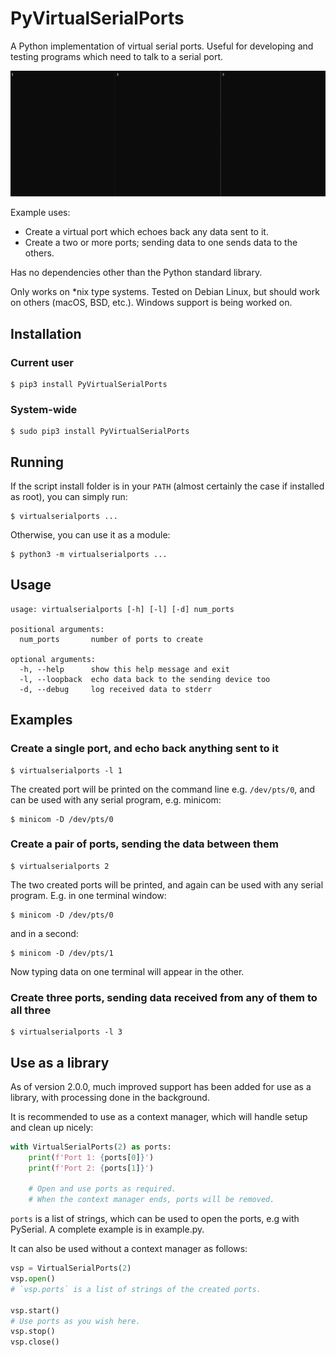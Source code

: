 # PyVirtualSerialPorts

A Python implementation of virtual serial ports. Useful for developing and 
testing programs which need to talk to a serial port.

[![Demo](https://github.com/ezramorris/PyVirtualSerialPorts/blob/main/demo.gif)](https://github.com/ezramorris/PyVirtualSerialPorts/blob/main/demo.gif)

Example uses:

* Create a virtual port which echoes back any data sent to it.
* Create a two or more ports; sending data to one sends data to the others.

Has no dependencies other than the Python standard library.

Only works on *nix type systems. Tested on Debian Linux, but should work on
others (macOS, BSD, etc.). Windows support is being worked on.

## Installation

### Current user

    $ pip3 install PyVirtualSerialPorts

### System-wide

    $ sudo pip3 install PyVirtualSerialPorts

## Running

If the script install folder is in your `PATH` (almost certainly the case if
installed as root), you can simply run:

    $ virtualserialports ...

Otherwise, you can use it as a module:

    $ python3 -m virtualserialports ...

## Usage

    usage: virtualserialports [-h] [-l] [-d] num_ports
    
    positional arguments:
      num_ports       number of ports to create
    
    optional arguments:
      -h, --help      show this help message and exit
      -l, --loopback  echo data back to the sending device too
      -d, --debug     log received data to stderr

## Examples

### Create a single port, and echo back anything sent to it

    $ virtualserialports -l 1

The created port will be printed on the command line e.g. `/dev/pts/0`, and can 
be used with any serial program, e.g. minicom:

    $ minicom -D /dev/pts/0

### Create a pair of ports, sending the data between them

    $ virtualserialports 2

The two created ports will be printed, and again can be used with any serial
program. E.g. in one terminal window:

    $ minicom -D /dev/pts/0

and in a second:

    $ minicom -D /dev/pts/1

Now typing data on one terminal will appear in the other.

### Create three ports, sending data received from any of them to all three

    $ virtualserialports -l 3

## Use as a library

As of version 2.0.0, much improved support has been added for use as a library,
with processing done in the background.

It is recommended to use as a context manager, which will handle setup and
clean up nicely:

```python
with VirtualSerialPorts(2) as ports:
    print(f'Port 1: {ports[0]}')
    print(f'Port 2: {ports[1]}')

    # Open and use ports as required.
    # When the context manager ends, ports will be removed.
```

`ports` is a list of strings, which can be used to open the ports, e.g with
PySerial. A complete example is in example.py.

It can also be used without a context manager as follows:

```python
vsp = VirtualSerialPorts(2)
vsp.open()
# `vsp.ports` is a list of strings of the created ports.

vsp.start()
# Use ports as you wish here.
vsp.stop()
vsp.close()
```
